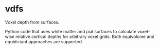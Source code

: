 # vdfs
Voxel depth from surfaces.

Python code that uses white matter and pial surfaces to calculate voxel-wise relative cortical depths for arbitrary voxel grids. Both equivolume and equidistant approaches are supported.
